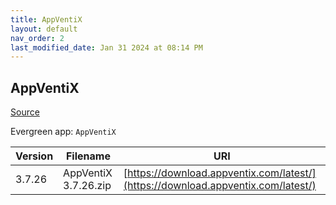 ```yaml
---
title: AppVentiX
layout: default
nav_order: 2
last_modified_date: Jan 31 2024 at 08:14 PM
---
```


## AppVentiX

[Source](https://appventix.com/)

Evergreen app: `AppVentiX`

| Version | Filename             | URI                                                                              |
| ------- | -------------------- | -------------------------------------------------------------------------------- |
| 3.7.26  | AppVentiX 3.7.26.zip | [https://download.appventix.com/latest/](https://download.appventix.com/latest/) |
